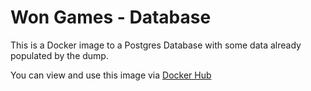# Won Games - Database

This is a Docker image to a Postgres Database with some data already populated by the dump.

You can view and use this image via [Docker Hub](https://hub.docker.com/r/adeonir/wongames-db)
